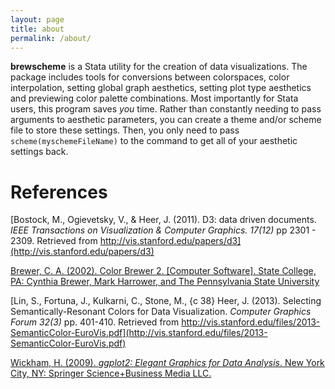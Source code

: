 ```yaml
---
layout: page
title: about
permalink: /about/
---
```


**brewscheme** is a Stata utility for the creation of data visualizations.  The package includes tools for conversions 
between colorspaces, color interpolation, setting global graph aesthetics, setting plot type aesthetics and previewing 
color palette combinations.  Most importantly for Stata users, this program saves *you* time.  Rather than constantly 
needing to pass arguments to aesthetic parameters, you can create a theme and/or scheme file to store these settings.  Then, 
you only need to pass `scheme(myschemeFileName)` to the command to get all of your aesthetic settings back.  


# References
[Bostock, M., Ogievetsky, V., & Heer, J. (2011).  D3: data driven documents. *IEEE Transactions on Visualization & Computer Graphics. 17(12)* pp 2301 - 2309. Retrieved from http://vis.stanford.edu/papers/d3](http://vis.stanford.edu/papers/d3)  

[Brewer, C. A. (2002). Color Brewer 2. [Computer Software]. State College, PA: Cynthia Brewer, Mark Harrower, and The Pennsylvania State University](http://www.ColorBrewer2.org)

[Lin, S., Fortuna, J., Kulkarni, C., Stone, M., {c 38} Heer, J. (2013). Selecting Semantically-Resonant Colors for Data Visualization. *Computer Graphics Forum 32(3)* pp. 401-410.  Retrieved from http://vis.stanford.edu/files/2013-SemanticColor-EuroVis.pdf](http://vis.stanford.edu/files/2013-SemanticColor-EuroVis.pdf)

[Wickham, H. (2009).  *ggplot2: Elegant Graphics for Data Analysis*.  New York City, NY: Springer Science+Business Media LLC.](http://www.amazon.com/ggplot2-Elegant-Graphics-Data-Analysis/dp/0387981403)